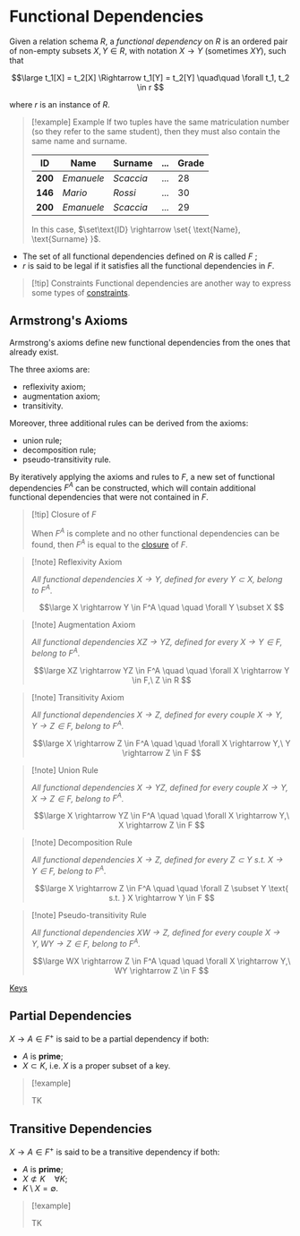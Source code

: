 # Functional Dependencies

Given a relation schema $R$, a *functional dependency* on $R$ is an ordered pair of non-empty subsets $X,Y \in R$, with notation $X \rightarrow Y$ (sometimes $XY$), such that

$$\large
	t_1[X] = t_2[X] \Rightarrow t_1[Y] = t_2[Y]
	\quad\quad \forall t_1, t_2 \in r
$$

where $r$ is an instance of $R$.

> [!example] Example
> If two tuples have the same matriculation number (so they refer to the same student), then they must also contain the same name and surname.
> 
> | ID      | Name       | Surname   | ... | Grade |
> | ------- | ---------- | --------- | --- | ----- |
> | **200** | *Emanuele* | *Scaccia* | ... | 28    |
> | **146** | *Mario*    | *Rossi*   | ... | 30    |
> | **200** | *Emanuele* | *Scaccia* | ... | 29    |
> 
> In this case, $\set\text{ID} \rightarrow \set{ \text{Name}, \text{Surname} }$.

- The set of all functional dependencies defined on $R$ is called $F$ ;
- $r$ is said to be legal if it satisfies all the functional dependencies in $F$.

> [!tip] Constraints
> Functional dependencies are another way to express some types of [constraints](/Data%20Management%20and%20Analysis/Unit%201/Database/Constraints.md).

## Armstrong's Axioms

Armstrong's axioms define new functional dependencies from the ones that already exist.

The three axioms are:

- reflexivity axiom;
- augmentation axiom;
- transitivity.

Moreover, three additional rules can be derived from the axioms:

- union rule;
- decomposition rule;
- pseudo-transitivity rule.

By iteratively applying the axioms and rules to $F$, a new set of functional dependencies $F^A$ can be constructed, which will contain additional functional dependencies that were not contained in $F$.

> [!tip] Closure of $F$
> 
> When $F^A$ is complete and no other functional dependencies can be found, then $F^A$ is equal to the [closure](/Data%20Management%20and%20Analysis/Unit%201/Relational/Closure%20of%20Functional%20Dependencies.md) of $F$.


> [!note] Reflexivity Axiom
> 
> *All functional dependencies $X \rightarrow Y$, defined for every $Y \subset X$, belong to $F^A$.*
> 
> $$\large
> 	X \rightarrow Y \in F^A
> 	\quad \quad
> 	\forall Y \subset X
> $$

> [!note] Augmentation Axiom
> 
> *All functional dependencies $XZ \rightarrow YZ$, defined for every $X \rightarrow Y \in F$, belong to $F^A$.*
> 
> $$\large
> 	XZ \rightarrow YZ \in F^A
> 	\quad \quad
> 	\forall X \rightarrow Y \in F,\ Z \in R
> $$

> [!note] Transitivity Axiom
> 
> *All functional dependencies $X \rightarrow Z$, defined for every couple $X \rightarrow Y, Y \rightarrow Z \in F$, belong to $F^A$.*
> 
> $$\large
> 	X \rightarrow Z \in F^A
> 	\quad \quad
> 	\forall X \rightarrow Y,\ Y \rightarrow Z \in F
> $$

> [!note] Union Rule
> 
> *All functional dependencies $X \rightarrow YZ$, defined for every couple $X \rightarrow Y, X \rightarrow Z \in F$, belong to $F^A$.*
> 
> $$\large
> 	X \rightarrow YZ \in F^A
> 	\quad \quad
> 	\forall X \rightarrow Y,\ X \rightarrow Z \in F
> $$

> [!note] Decomposition Rule
> 
> *All functional dependencies $X \rightarrow Z$, defined for every $Z \subset Y \text{ s.t. } X \rightarrow Y \in F$, belong to $F^A$.*
> 
> $$\large
> 	X \rightarrow Z \in F^A
> 	\quad \quad
> 	\forall Z \subset Y \text{ s.t. } X \rightarrow Y \in F
> $$

> [!note] Pseudo-transitivity Rule
> 
> *All functional dependencies $XW \rightarrow Z$, defined for every couple $X \rightarrow Y, WY \rightarrow Z \in F$, belong to $F^A$.*
> 
> $$\large
> 	WX \rightarrow Z \in F^A
> 	\quad \quad
> 	\forall X \rightarrow Y,\ WY \rightarrow Z \in F
> $$

[Keys](Data%20Management%20and%20Analysis/Unit%201/Relational/Keys.md)

## Partial Dependencies

$X \rightarrow A \in F^+$ is said to be a partial dependency if both:

- $A$ is **prime**;
- $X \subset K$, i.e. $X$ is a proper subset of a key.

> [!example]
> 
> TK

## Transitive Dependencies

$X \rightarrow A \in F^+$ is said to be a transitive dependency if both:

- $A$ is **prime**;
- $X \not\subset K \quad \forall K$;
- $K \setminus X = \emptyset$.

> [!example]
> 
> TK